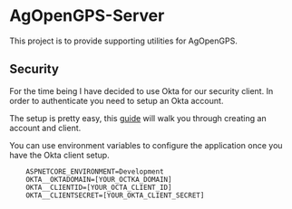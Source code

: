 # AgOpenGPS-Server
This project is to provide supporting utilities for AgOpenGPS.

## Security ##

For the time being I have decided to use Okta for our security client. In order to authenticate you need to setup an Okta account. 

The setup is pretty easy, this [guide](https://developer.okta.com/quickstart/#/okta-sign-in-page/dotnet/aspnetcore) will walk you through creating an account and client.

You can use environment variables to configure the application once you have the Okta client setup.

```
    ASPNETCORE_ENVIRONMENT=Development
    OKTA__OKTADOMAIN=[YOUR_OCTKA_DOMAIN]
    OKTA__CLIENTID=[YOUR_OCTA_CLIENT_ID]
    OKTA__CLIENTSECRET=[YOUR_OKTA_CLIENT_SECRET]
```


